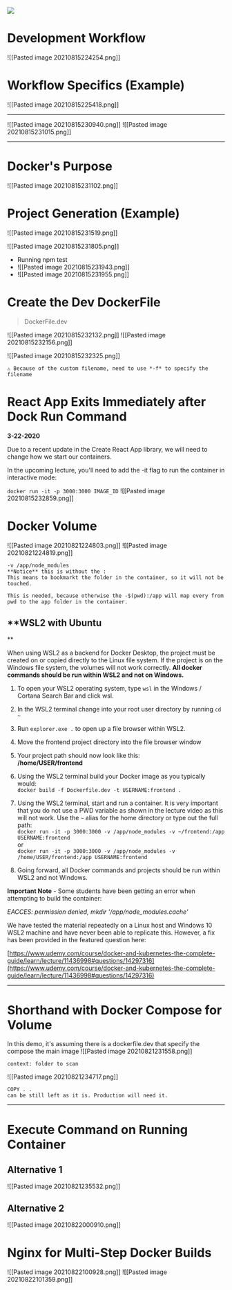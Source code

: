 ![](https://images.unsplash.com/photo-1507823690283-48b0929e727b?ixid=MnwxMjA3fDB8MHxwaG90by1wYWdlfHx8fGVufDB8fHx8&ixlib=rb-1.2.1&auto=format&fit=crop&w=1500&q=80)
# Development Workflow
![[Pasted image 20210815224254.png]]
# Workflow Specifics (Example)
![[Pasted image 20210815225418.png]]

---
![[Pasted image 20210815230940.png]]
![[Pasted image 20210815231015.png]]

---
# Docker's Purpose
![[Pasted image 20210815231102.png]]

# Project Generation (Example)
![[Pasted image 20210815231519.png]]

![[Pasted image 20210815231805.png]]

- Running npm test
- ![[Pasted image 20210815231943.png]]
- ![[Pasted image 20210815231955.png]]

# Create the Dev DockerFile
> DockerFile.dev

![[Pasted image 20210815232132.png]]
![[Pasted image 20210815232156.png]]

![[Pasted image 20210815232325.png]]
```ad-note  
⚠️ Because of the custom filename, need to use *-f* to specify the filename
```

# React App Exits Immediately after Dock Run Command
**3-22-2020**

Due to a recent update in the Create React App library, we will need to change how we start our containers.

In the upcoming lecture, you'll need to add the -it flag to run the container in interactive mode:

`docker run -it -p 3000:3000 IMAGE_ID`
![[Pasted image 20210815232859.png]]
# Docker Volume
![[Pasted image 20210821224803.png]]
![[Pasted image 20210821224819.png]]
```ad-note
-v /app/node_modules
**Notice** this is without the :
This means to bookmarkt the folder in the container, so it will not be touched.

This is needed, because otherwise the -$(pwd):/app will map every from pwd to the app folder in the container.
```



## **WSL2 with Ubuntu  
  
  
**

When using WSL2 as a backend for Docker Desktop, the project must be created on or copied directly to the Linux file system. If the project is on the Windows file system, the volumes will not work correctly. **All docker commands should be run within WSL2 and not on Windows.**

1.  To open your WSL2 operating system, type `wsl` in the Windows / Cortana Search Bar and click wsl.
    
2.  In the WSL2 terminal change into your root user directory by running `cd ~`
    
3.  Run `explorer.exe .` to open up a file browser within WSL2.
    
4.  Move the frontend project directory into the file browser window
    
5.  Your project path should now look like this:  
    **/home/USER/frontend**
    
6.  Using the WSL2 terminal build your Docker image as you typically would:  
    `docker build -f Dockerfile.dev -t USERNAME:frontend .`
    
7.  Using the WSL2 terminal, start and run a container. It is very important that you do not use a PWD variable as shown in the lecture video as this will not work. Use the `~` alias for the home directory or type out the full path:  
    `docker run -it -p 3000:3000 -v /app/node_modules -v ~/frontend:/app USERNAME:frontend`  
    or  
    `docker run -it -p 3000:3000 -v /app/node_modules -v /home/USER/frontend:/app USERNAME:frontend`
    
8.  Going forward, all Docker commands and projects should be run within WSL2 and not Windows.
    

**Important Note** - Some students have been getting an error when attempting to build the container:

_EACCES: permission denied, mkdir '/app/node\_modules.cache'_

We have tested the material repeatedly on a Linux host and Windows 10 WSL2 machine and have never been able to replicate this. However, a fix has been provided in the featured question here:

[https://www.udemy.com/course/docker-and-kubernetes-the-complete-guide/learn/lecture/11436998#questions/14297316](https://www.udemy.com/course/docker-and-kubernetes-the-complete-guide/learn/lecture/11436998#questions/14297316)

--- 
# Shorthand with Docker Compose for Volume
In this demo, it's assuming there is a dockerfile.dev that specify the compose the main image
![[Pasted image 20210821231558.png]]
```ad-note
context: folder to scan
```
![[Pasted image 20210821234717.png]]
```ad-note
COPY . . 
can be still left as it is. Production will need it.
```

---
# Execute Command on Running Container
## Alternative 1
![[Pasted image 20210821235532.png]]
## Alternative 2
![[Pasted image 20210822000910.png]]

# Nginx for Multi-Step Docker Builds

![[Pasted image 20210822100928.png]]
![[Pasted image 20210822101359.png]]